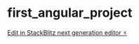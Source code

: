 # first_angular_project

[Edit in StackBlitz next generation editor ⚡️](https://stackblitz.com/~/github.com/tohaHack/first_angular_project)